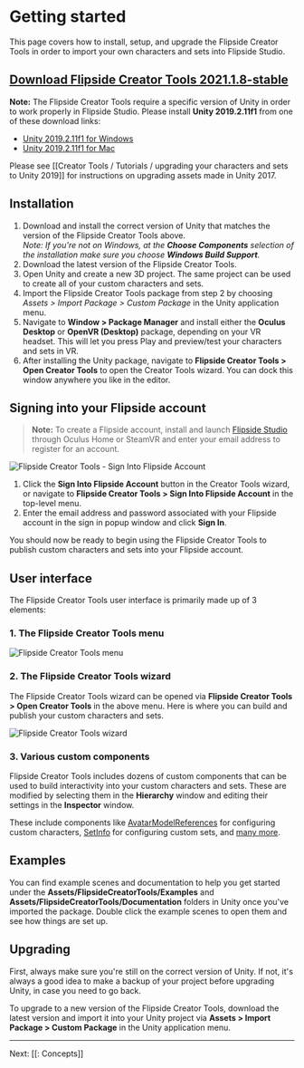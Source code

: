 # Getting started

This page covers how to install, setup, and upgrade the Flipside Creator Tools in order to import your own characters and sets into Flipside Studio.

## [Download Flipside Creator Tools 2021.1.8-stable](https://www.flipsidexr.com/files/downloads/FlipsideCreatorTools-2021.1.8-stable.unitypackage)

**Note:** The Flipside Creator Tools require a specific version of Unity in order to work properly in Flipside Studio.
Please install **Unity 2019.2.11f1** from one of these download links:

- [Unity 2019.2.11f1 for Windows](https://unity3d.com/get-unity/download?thank-you=update&download_nid=63169&os=Win)
- [Unity 2019.2.11f1 for Mac](https://unity3d.com/get-unity/download?thank-you=update&download_nid=63169&os=Mac)

Please see [[Creator Tools / Tutorials / upgrading your characters and sets to Unity 2019]] for instructions on upgrading assets made in Unity 2017.

<!--
### Beta version

Use this version if you opted into the [Flipside Studio Beta](https://www.flipsidexr.com/beta-signup).

* **[Flipside Creator Tools 2020.2.0-beta1](https://www.flipsidexr.com/files/downloads/FlipsideCreatorTools-2020.2.0-beta1.unitypackage)**

This version requires **Unity 2019.2.11f1** (downloads: [Windows](https://unity3d.com/get-unity/download?thank-you=update&download_nid=63169&os=Win), [Mac](https://unity3d.com/get-unity/download?thank-you=update&download_nid=63169&os=Mac)).
-->

## Installation

1. Download and install the correct version of Unity that matches the version of the Flipside Creator Tools above.<br>
   _Note: If you're not on Windows, at the **Choose Components** selection of the installation make sure you choose **Windows Build Support**._
2. Download the latest version of the Flipside Creator Tools.
3. Open Unity and create a new 3D project. The same project can be used to create all of your custom characters and sets.
4. Import the Flipside Creator Tools package from step 2 by choosing _Assets > Import
   Package > Custom Package_ in the Unity application menu.
5. Navigate to **Window > Package Manager** and install either the **Oculus Desktop** or **OpenVR (Desktop)** package, depending on your VR headset. This will let you press Play and preview/test your characters and sets in VR.
6. After installing the Unity package, navigate to **Flipside Creator Tools > Open Creator Tools** to open the Creator Tools wizard. You can dock this window anywhere you like in the editor.

## Signing into your Flipside account

> **Note:** To create a Flipside account, install and launch [Flipside Studio](https://www.flipsidexr.com/get-flipside) through Oculus Home or SteamVR and enter your email address to register for an account.

![Flipside Creator Tools - Sign Into Flipside Account](https://www.flipsidexr.com/files/docs/screenshots/Flipside-Creator-Tools-Sign-Into-Flipside-Account-from-Creator-Tools-window.png)

1. Click the **Sign Into Flipside Account** button in the Creator Tools wizard, or navigate to **Flipside Creator Tools > Sign Into Flipside Account** in the top-level menu.
2. Enter the email address and password associated with your Flipside account in the sign in popup window and click **Sign In**.

You should now be ready to begin using the Flipside Creator Tools to publish custom characters and sets into your Flipside account.

## User interface

The Flipside Creator Tools user interface is primarily made up of 3 elements:

### 1. The Flipside Creator Tools menu

![Flipside Creator Tools menu](https://www.flipsidexr.com/files/docs/screenshots/Flipside-Creator-Tools-Sign-Into-Flipside-Account-from-menu.png)

### 2\. The Flipside Creator Tools wizard

The Flipside Creator Tools wizard can be opened via **Flipside Creator Tools > Open Creator Tools** in the above menu. Here is where you can build and publish your custom characters and sets.

![Flipside Creator Tools wizard](https://www.flipsidexr.com/files/docs/screenshots/Flipside-Creator-Tools-set-menu.png)

### 3\. Various custom components

Flipside Creator Tools includes dozens of custom components that can be used to build interactivity into your custom characters and sets. These are modified by selecting them in the **Hierarchy** window and editing their settings in the **Inspector** window.

These include components like [AvatarModelReferences](/docs/2021.1/creator-tools/references/custom-components/avatarmodelreferences) for configuring custom characters, [SetInfo](/docs/2021.1/creator-tools/references/custom-components/setinfo) for configuring custom sets, and [many more](/docs/2021.1/creator-tools/references/custom-components).

## Examples

You can find example scenes and documentation to help you get started under the **Assets/FlipsideCreatorTools/Examples** and **Assets/FlipsideCreatorTools/Documentation** folders in Unity once you've imported the package. Double click the example scenes to open them and see how things are set up.

## Upgrading

First, always make sure you're still on the correct version of Unity. If not, it's always a good idea to make a backup of your project before upgrading Unity, in case you need to go back.

To upgrade to a new version of the Flipside Creator Tools, download the latest version and import it into your Unity project via **Assets > Import Package > Custom Package** in the Unity application menu.

---

Next: [[: Concepts]]
